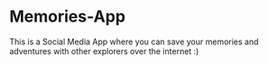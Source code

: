 # Memories-App
This is a Social Media App where you can save your memories and adventures with other explorers over the internet :)
